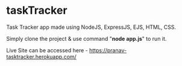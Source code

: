 # taskTracker

Task Tracker app made using NodeJS, ExpressJS, EJS, HTML, CSS.

Simply clone the project & use command "**node app.js**" to run it.

Live Site can be accessed here - https://pranav-tasktracker.herokuapp.com/
